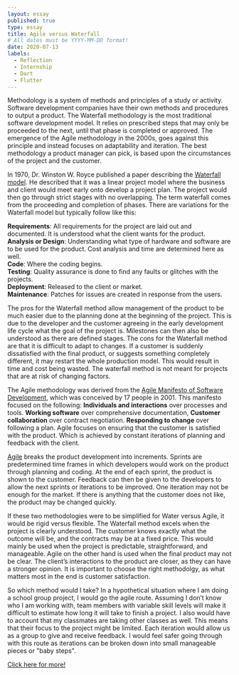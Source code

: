 ```yaml
---
layout: essay
published: true
type: essay
title: Agile versus Waterfall
# All dates must be YYYY-MM-DD format!
date: 2020-07-13
labels:
  - Reflection
  - Internship
  - Dart
  - Flutter
---
```

Methodology is a system of methods and principles of a study or activity. Software development companies have their own methods and procedures to output a product. The Waterfall methodology is the most traditional software development model. It relies on prescribed steps that may only be proceeded to the next, until that phase is completed or approved. The emergence of the Agile methodology in the 2000s, goes against this principle and instead focuses on adaptability and iteration. The best methodology a product manager can pick, is based upon the circumstances of the project and the customer.
<br>  
  
In 1970, Dr. Winston W. Royce published a paper describing the [Waterfall model](http://www.umsl.edu/~hugheyd/is6840/waterfall.html). He described that it was a linear project model where the business and client would meet early onto develop a project plan. The project would then go through strict stages with no overlapping. The term waterfall comes from the proceeding and completion of phases. There are variations for the Waterfall model but typically follow like this:
<br>

**Requirements**: All requirements for the project are laid out and documented. It is understood what the client wants for the product.
<br>
**Analysis or Design**: Understanding what type of hardware and software are to be used for the product. Cost analysis and time are determined here as well.
<br>
**Code**: Where the coding begins.
<br>
**Testing**: Quality assurance is done to find any faults or glitches with the projects.
<br>
**Deployment**: Released to the client or market.
<br>
**Maintenance**: Patches for issues are created in response from the users.
<br>

The pros for the Waterfall method allow management of the product to be much easier due to the planning done at the beginning of the project. This is due to the developer and the customer agreeing in the early development life cycle what the goal of the project is. Milestones can then also be understood as there are defined stages. The cons for the Waterfall method are that it is difficult to adapt to changes. If a customer is suddenly dissatisfied with the final product, or suggests something completely different, it may restart the whole production model. This would result in time and cost being wasted. The waterfall method is not meant for projects that are at risk of changing factors.
<br>

The Agile methodology was derived from the [Agile Manifesto of Software Development](http://agilemanifesto.org/), which was conceived by 17 people in 2001. This manifesto focused on the following: **Individuals and interactions** over processes and tools. **Working software** over comprehensive documentation, **Customer collaboration** over contract negotiation. **Responding to change** over following a plan. Agile focuses on ensuring that the customer is satisfied with the product. Which is achieved by constant iterations of planning and feedback with the client.
<br>

[Agile](https://www.bestcomputersciencedegrees.com/faq/what-is-agile-software-development/) breaks the product development into increments. Sprints are predetermined time frames in which developers would work on the  product through planning and coding. At the end of each sprint, the product is shown to the customer. Feedback can then be given to the developers to allow the next sprints or iterations to be improved. One iteration may not be enough for the market. If there is anything that the customer does not like, the product may be changed quickly. 
<br>

If these two methodologies were to be simplified for Water versus Agile, it would be rigid versus flexible. The Waterfall method excels when the project is clearly understood. The customer knows exactly what the outcome will be, and the contracts may be at a fixed price. This would mainly be used when the project is predictable, straightforward, and manageable. Agile on the other hand is used when the final product may not be clear. The client’s interactions to the product are closer, as they can have a  stronger opinion. It is important to choose the right methodolgy, as what matters most in the end is customer satisfaction. 
<br>

So which method would I take? In a hypothetical situation where I am doing a school group project, I would go the agile route. Assuming I don’t know who I am working with, team members with variable skill levels will make it difficult to estimate how long it will take to finish a project. I also would have to account that my classmates are taking other classes as well. This means that their focus to the project might be limited. Each iteration would allow us as a group to give and receive feedback. I would feel safer going through with this route as iterations can be broken down into small manageable pieces or "baby steps". 


[Click here for more!](https://samuelcy.github.io/essays/Ability_to_Learn.html)


